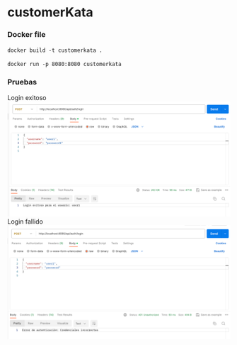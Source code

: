 # customerKata

### Docker file 

``docker build -t customerkata .``

``docker run -p 8080:8080 customerkata``
### Pruebas
Login exitoso
![img_1.png](img_1.png)
Login fallido
![img.png](img.png)
